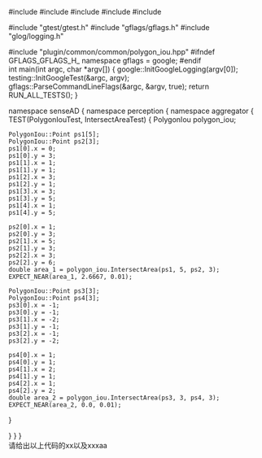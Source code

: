
#include <cstdio>
#include <iostream>
#include <algorithm>
#include <cmath>
#include <vector>

#include "gtest/gtest.h"
#include "gflags/gflags.h"
#include "glog/logging.h"

#include "plugin/common/common/polygon_iou.hpp"
#ifndef GFLAGS_GFLAGS_H_
namespace gflags = google;
#endif  
int main(int argc, char *argv[]) {
    google::InitGoogleLogging(argv[0]);
    testing::InitGoogleTest(&argc, argv);
    gflags::ParseCommandLineFlags(&argc, &argv, true);
    return RUN_ALL_TESTS();
}

namespace senseAD {
namespace perception {
namespace aggregator {
TEST(PolygonIouTest, IntersectAreaTest) {
    PolygonIou polygon_iou;

    PolygonIou::Point ps1[5];
    PolygonIou::Point ps2[3];
    ps1[0].x = 0;
    ps1[0].y = 3;
    ps1[1].x = 1;
    ps1[1].y = 1;
    ps1[2].x = 3;
    ps1[2].y = 1;
    ps1[3].x = 3;
    ps1[3].y = 5;
    ps1[4].x = 1;
    ps1[4].y = 5;

    ps2[0].x = 1;
    ps2[0].y = 3;
    ps2[1].x = 5;
    ps2[1].y = 3;
    ps2[2].x = 3;
    ps2[2].y = 6;
    double area_1 = polygon_iou.IntersectArea(ps1, 5, ps2, 3);
    EXPECT_NEAR(area_1, 2.6667, 0.01);

    PolygonIou::Point ps3[3];
    PolygonIou::Point ps4[3];
    ps3[0].x = -1;
    ps3[0].y = -1;
    ps3[1].x = -2;
    ps3[1].y = -1;
    ps3[2].x = -1;
    ps3[2].y = -2;

    ps4[0].x = 1;
    ps4[0].y = 1;
    ps4[1].x = 2;
    ps4[1].y = 1;
    ps4[2].x = 1;
    ps4[2].y = 2;
    double area_2 = polygon_iou.IntersectArea(ps3, 3, ps4, 3);
    EXPECT_NEAR(area_2, 0.0, 0.01);
}

}  }  }  
请给出以上代码的xx以及xxxaa
